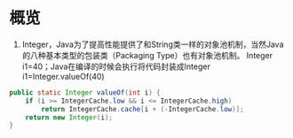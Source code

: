 # 概览

1. Integer，Java为了提高性能提供了和String类一样的对象池机制，当然Java的八种基本类型的包装类（Packaging Type）也有对象池机制。
   Integer i1=40；Java在编译的时候会执行将代码封装成Integer i1=Integer.valueOf(40)

```java
public static Integer valueOf(int i) {
    if (i >= IntegerCache.low && i <= IntegerCache.high)
        return IntegerCache.cache[i + (-IntegerCache.low)];
    return new Integer(i);
}
```
